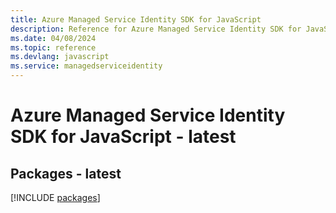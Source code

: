 ```yaml
---
title: Azure Managed Service Identity SDK for JavaScript
description: Reference for Azure Managed Service Identity SDK for JavaScript
ms.date: 04/08/2024
ms.topic: reference
ms.devlang: javascript
ms.service: managedserviceidentity
---
```

# Azure Managed Service Identity SDK for JavaScript - latest
## Packages - latest
[!INCLUDE [packages](managed-service-identity-index.md)]